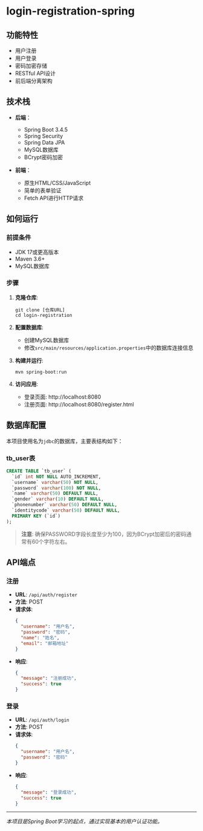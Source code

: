 # login-registration-spring

## 功能特性

- 用户注册
- 用户登录
- 密码加密存储
- RESTful API设计
- 前后端分离架构

## 技术栈

- **后端**：
  - Spring Boot 3.4.5
  - Spring Security
  - Spring Data JPA
  - MySQL数据库
  - BCrypt密码加密

- **前端**：
  - 原生HTML/CSS/JavaScript
  - 简单的表单验证
  - Fetch API进行HTTP请求

## 如何运行

### 前提条件

- JDK 17或更高版本
- Maven 3.6+
- MySQL数据库

### 步骤

1. **克隆仓库**:
   ```
   git clone [仓库URL]
   cd login-registration
   ```

2. **配置数据库**:
   - 创建MySQL数据库
   - 修改`src/main/resources/application.properties`中的数据库连接信息

3. **构建并运行**:
   ```
   mvn spring-boot:run
   ```

4. **访问应用**:
   - 登录页面: http://localhost:8080
   - 注册页面: http://localhost:8080/register.html

## 数据库配置

本项目使用名为`jdbc`的数据库，主要表结构如下：

### tb_user表
```sql
CREATE TABLE `tb_user` (
  `id` int NOT NULL AUTO_INCREMENT,
  `username` varchar(50) NOT NULL,
  `password` varchar(100) NOT NULL,
  `name` varchar(50) DEFAULT NULL,
  `gender` varchar(10) DEFAULT NULL,
  `phonenumber` varchar(50) DEFAULT NULL,
  `identitycode` varchar(50) DEFAULT NULL,
  PRIMARY KEY (`id`)
);
```

> **注意**: 确保PASSWORD字段长度至少为100，因为BCrypt加密后的密码通常有60个字符左右。

## API端点

### 注册
- **URL**: `/api/auth/register`
- **方法**: POST
- **请求体**:
  ```json
  {
    "username": "用户名",
    "password": "密码",
    "name": "姓名",
    "email": "邮箱地址"
  }
  ```
- **响应**: 
  ```json
  {
    "message": "注册成功",
    "success": true
  }
  ```

### 登录
- **URL**: `/api/auth/login`
- **方法**: POST
- **请求体**:
  ```json
  {
    "username": "用户名",
    "password": "密码"
  }
  ```
- **响应**: 
  ```json
  {
    "message": "登录成功",
    "success": true
  }
  ```

---

*本项目是Spring Boot学习的起点，通过实现基本的用户认证功能。*
